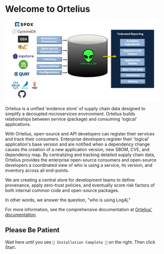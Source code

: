 # Welcome to Ortelius

![ortelius](./assets/images/supplychaincatalog.png)

Ortelius is a unified 'evidence store' of supply chain data designed to simplify a decoupled microservices environment. Ortelius builds relationships between service (package) and consuming 'logical' applications.

With Ortelius, open-source and API developers can register their services and track their consumers. Enterprise developers register their 'logical' application's base version and are notified when a dependency change causes the creation of a new application version, new SBOM, CVE, and dependency map. By centralizing and tracking detailed supply chain data, Ortelius provides the enterprise open-source consumers and open-source developers a coordinated view of who is using a service, its version, and inventory across all end-points.

We are creating a central store for development teams to define provenance, apply zero-trust policies, and eventually score risk factors of both internal common code and open-source packages.

In other words, we answer the question, "who is using Log4j."

For more information, see the comprehensive documentation at [Ortelius' documentation](http://docs.ortelius.io/).

## Please Be Patient

Wait here until you see `🎉 Installation Complete 🎉` on the right. Then click Start.